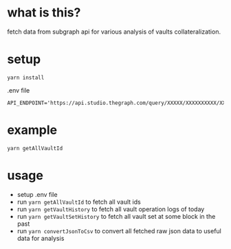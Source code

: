 # what is this?

fetch data from subgraph api for various analysis of vaults collateralization.

# setup

```
yarn install
```

.env file

```
API_ENDPOINT='https://api.studio.thegraph.com/query/XXXXX/XXXXXXXXXX/XXXXXX'
```

# example

```
yarn getAllVaultId
```

# usage

 - setup .env file
 - run `yarn getAllVaultId` to fetch all vault ids
 - run `yarn getVaultHistory` to fetch all vault operation logs of today
 - run `yarn getVaultSetHistory` to fetch all vault set at some block in the past
 - run `yarn convertJsonToCsv` to convert all fetched raw json data to useful data for analysis
 
 